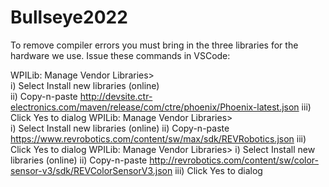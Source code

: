 # Bullseye2022

To remove compiler errors you must bring in the three libraries for the hardware we use. Issue these commands in VSCode:

WPILib: Manage Vendor Libraries>  
    i) Select Install new libraries (online)  
   ii) Copy-n-paste http://devsite.ctr-electronics.com/maven/release/com/ctre/phoenix/Phoenix-latest.json
  iii) Click Yes to dialog
WPILib: Manage Vendor Libraries>  
    i) Select Install new libraries (online) 
   ii) Copy-n-paste https://www.revrobotics.com/content/sw/max/sdk/REVRobotics.json 
  iii) Click Yes to dialog
WPILib: Manage Vendor Libraries>
    i) Select Install new libraries (online)
   ii) Copy-n-paste http://revrobotics.com/content/sw/color-sensor-v3/sdk/REVColorSensorV3.json
  iii) Click Yes to dialog
